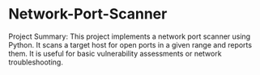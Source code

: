 # Network-Port-Scanner

Project Summary:
This project implements a network port scanner using Python. It scans a target host for open ports in a given range and reports them. It is useful for basic vulnerability assessments or network troubleshooting.
